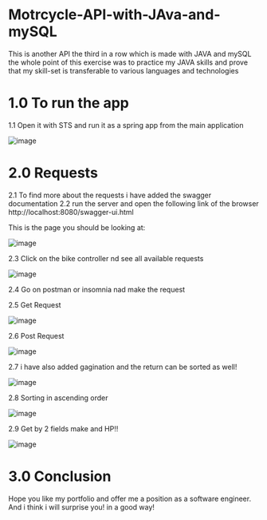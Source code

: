 # Motrcycle-API-with-JAva-and-mySQL

This is another API the third in a row which is made with JAVA and mySQL
the whole point of this exercise was to practice my JAVA skills and prove that my skill-set is transferable to various languages and technologies 

# 1.0 To run the app

1.1 Open it with STS and run it as a spring app from the main application 

![image](https://user-images.githubusercontent.com/43549151/128596076-3ed80ea4-4db2-41cb-9bfd-82f463ab660b.png)

# 2.0 Requests

2.1 To find more about the requests i have added the swagger documentation 
2.2 run the server and open the following link of the browser
http://localhost:8080/swagger-ui.html

This is the page you should be looking at:

![image](https://user-images.githubusercontent.com/43549151/128596132-86906973-1f2a-4674-b30a-1329b9d65fa2.png)

2.3 Click on the bike controller nd see all available requests

![image](https://user-images.githubusercontent.com/43549151/128596219-b0e0358d-cc21-4491-90e6-dfe142ef56d4.png)

2.4 Go on postman or insomnia nad make the request

2.5 Get Request

![image](https://user-images.githubusercontent.com/43549151/128596259-90aae488-8ed5-40a3-8a3d-fa2671182f94.png)


2.6 Post Request

![image](https://user-images.githubusercontent.com/43549151/128596298-40d3a07b-b917-4ce6-8775-f535bb95a490.png)

2.7 i have also added gagination and the return can be sorted as well!

![image](https://user-images.githubusercontent.com/43549151/128596325-41295183-ed9e-4247-8107-a8b8f58eb818.png)

2.8 Sorting in ascending order

![image](https://user-images.githubusercontent.com/43549151/128596370-f8751c58-edbc-44f1-bb4f-d092d9d7d460.png)

2.9 Get by 2 fields make and HP!!

![image](https://user-images.githubusercontent.com/43549151/128596389-d57f8c66-0dc6-46d1-89ae-67aa94836d2a.png)

# 3.0 Conclusion 
Hope you like my portfolio and offer me a position as a software engineer. And i think i will surprise you! in a good way!


